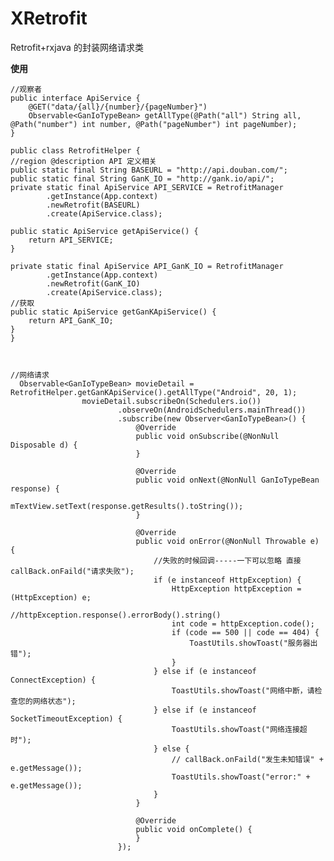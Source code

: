 # XRetrofit
Retrofit+rxjava 的封装网络请求类


**使用**

```
//观察者
public interface ApiService {
    @GET("data/{all}/{number}/{pageNumber}")
    Observable<GanIoTypeBean> getAllType(@Path("all") String all, @Path("number") int number, @Path("pageNumber") int pageNumber);
}
```

    
    
    public class RetrofitHelper {
    //region @description API 定义相关
    public static final String BASEURL = "http://api.douban.com/";
    public static final String GanK_IO = "http://gank.io/api/";
    private static final ApiService API_SERVICE = RetrofitManager
            .getInstance(App.context)
            .newRetrofit(BASEURL)
            .create(ApiService.class);
    
    public static ApiService getApiService() {
        return API_SERVICE;
    }
    
    private static final ApiService API_GanK_IO = RetrofitManager
            .getInstance(App.context)
            .newRetrofit(GanK_IO)
            .create(ApiService.class);
    //获取
    public static ApiService getGanKApiService() {
        return API_GanK_IO;
    }
    }



    //网络请求
      Observable<GanIoTypeBean> movieDetail = RetrofitHelper.getGanKApiService().getAllType("Android", 20, 1);
                    movieDetail.subscribeOn(Schedulers.io())
                            .observeOn(AndroidSchedulers.mainThread())
                            .subscribe(new Observer<GanIoTypeBean>() {
                                @Override
                                public void onSubscribe(@NonNull Disposable d) {
                                }
    
                                @Override
                                public void onNext(@NonNull GanIoTypeBean response) {
                                    mTextView.setText(response.getResults().toString());
                                }
    
                                @Override
                                public void onError(@NonNull Throwable e) {
                                    //失败的时候回调-----一下可以忽略 直接 callBack.onFaild("请求失败");
                                    if (e instanceof HttpException) {
                                        HttpException httpException = (HttpException) e;
                                        //httpException.response().errorBody().string()
                                        int code = httpException.code();
                                        if (code == 500 || code == 404) {
                                            ToastUtils.showToast("服务器出错");
                                        }
                                    } else if (e instanceof ConnectException) {
                                        ToastUtils.showToast("网络中断，请检查您的网络状态");
                                    } else if (e instanceof SocketTimeoutException) {
                                        ToastUtils.showToast("网络连接超时");
                                    } else {
                                        // callBack.onFaild("发生未知错误" + e.getMessage());
                                        ToastUtils.showToast("error:" + e.getMessage());
                                    }
                                }
    
                                @Override
                                public void onComplete() {
                                }
                            });
